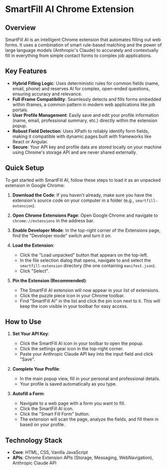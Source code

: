 # SmartFill AI Chrome Extension

## Overview

SmartFill AI is an intelligent Chrome extension that automates filling out web forms. It uses a combination of smart rule-based matching and the power of large language models (Anthropic's Claude) to accurately and contextually fill in everything from simple contact forms to complex job applications.

## Key Features

- **Hybrid Filling Logic**: Uses deterministic rules for common fields (name, email, phone) and reserves AI for complex, open-ended questions, ensuring accuracy and relevance.
- **Full iFrame Compatibility**: Seamlessly detects and fills forms embedded within iframes, a common pattern in modern web applications like job portals.
- **User Profile Management**: Easily save and edit your profile information (name, email, professional summary, etc.) directly within the extension popup.
- **Robust Field Detection**: Uses XPath to reliably identify form fields, making it compatible with dynamic pages built with frameworks like React or Angular.
- **Secure**: Your API key and profile data are stored locally on your machine using Chrome's storage API and are never shared externally.

## Quick Setup

To get started with SmartFill AI, follow these steps to load it as an unpacked extension in Google Chrome:

1.  **Download the Code**:
    If you haven't already, make sure you have the extension's source code on your computer in a folder (e.g., `smartfill-extension`).

2.  **Open Chrome Extensions Page**:
    Open Google Chrome and navigate to `chrome://extensions` in the address bar.

3.  **Enable Developer Mode**:
    In the top-right corner of the Extensions page, find the "Developer mode" switch and turn it on.

4.  **Load the Extension**:
    - Click the "Load unpacked" button that appears on the top-left.
    - In the file selection dialog that opens, navigate to and select the `smartfill-extension` directory (the one containing `manifest.json`).
    - Click "Select".

5.  **Pin the Extension (Recommended)**:
    - The SmartFill AI extension will now appear in your list of extensions.
    - Click the puzzle piece icon in your Chrome toolbar.
    - Find "SmartFill AI" in the list and click the pin icon next to it. This will keep the icon visible in your toolbar for easy access.

## How to Use

1.  **Set Your API Key**:
    - Click the SmartFill AI icon in your toolbar to open the popup.
    - Click the settings gear icon in the top-right corner.
    - Paste your Anthropic Claude API key into the input field and click "Save".

2.  **Complete Your Profile**:
    - In the main popup view, fill in your personal and professional details.
    - Your profile is saved automatically as you type.

3.  **Autofill a Form**:
    - Navigate to a web page with a form you want to fill.
    - Click the SmartFill AI icon.
    - Click the "Smart Fill Form" button.
    - The extension will scan the page, analyze the fields, and fill them in based on your profile.

## Technology Stack

- **Core**: HTML, CSS, Vanilla JavaScript
- **APIs**: Chrome Extension APIs (Storage, Messaging, WebNavigation), Anthropic Claude API
